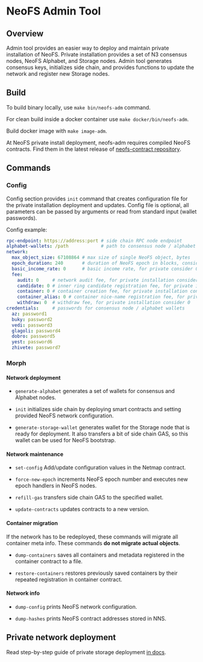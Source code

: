 # NeoFS Admin Tool

## Overview

Admin tool provides an easier way to deploy and maintain private installation
of NeoFS. Private installation provides a set of N3 consensus nodes, NeoFS 
Alphabet, and Storage nodes. Admin tool generates consensus keys, initializes 
side chain, and provides functions to update the network and register new
Storage nodes.

## Build

To build binary locally, use `make bin/neofs-adm` command. 

For clean build inside a docker container use `make docker/bin/neofs-adm`. 

Build docker image with `make image-adm`.

At NeoFS private install deployment, neofs-adm requires compiled NeoFS 
contracts. Find them in the latest release of 
[neofs-contract repository](https://github.com/nspcc-dev/neofs-contract/releases).


## Commands

### Config

Config section provides `init` command that creates configuration file for the
private installation deployment and updates. Config file is optional, all
parameters can be passed by arguments or read from standard input (wallet 
passwords).

Config example:
```yaml
rpc-endpoint: https://address:port # side chain RPC node endpoint
alphabet-wallets: /path            # path to consensus node / alphabet wallets storage
network:
  max_object_size: 67108864 # max size of single NeoFS object, bytes
  epoch_duration: 240       # duration of NeoFS epoch in blocks, consider block generation frequency in side chain
  basic_income_rate: 0      # basic income rate, for private consider 0
  fee:
    audit: 0     # network audit fee, for private installation consider 0
    candidate: 0 # inner ring candidate registration fee, for private installation consider 0
    container: 0 # container creation fee, for private installation consider 0
    container_alias: 0 # container nice-name registration fee, for private installation consider 0
    withdraw: 0  # withdraw fee, for private installation consider 0
credentials:     # passwords for consensus node / alphabet wallets
  az: password1
  buky: password2
  vedi: password3
  glagoli: password4
  dobro: password5
  yest: password6
  zhivete: password7
```

### Morph

#### Network deployment

- `generate-alphabet` generates a set of wallets for consensus and 
  Alphabet nodes. 

- `init` initializes side chain by deploying smart contracts and
  setting provided NeoFS network configuration.

- `generate-storage-wallet` generates wallet for the Storage node that 
  is ready for deployment. It also transfers a bit of side chain GAS, so this 
  wallet can be used for NeoFS bootstrap.

#### Network maintenance

- `set-config` Add/update configuration values in the Netmap contract.

- `force-new-epoch` increments NeoFS epoch number and executes new epoch
  handlers in NeoFS nodes.

- `refill-gas` transfers side chain GAS to the specified wallet. 

- `update-contracts` updates contracts to a new version.

#### Container migration

If the network has to be redeployed, these commands will migrate all container meta
info. These commands **do not migrate actual objects**.

- `dump-containers` saves all containers and metadata registered in the container
  contract to a file.

- `restore-containers` restores previously saved containers by their repeated registration in 
 container contract.

#### Network info

- `dump-config` prints NeoFS network configuration.

- `dump-hashes` prints NeoFS contract addresses stored in NNS.


## Private network deployment

Read step-by-step guide of private storage deployment [in docs](./docs/deploy.md).
